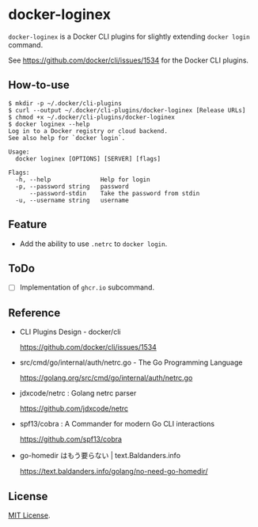 # docker-loginex

`docker-loginex` is a Docker CLI plugins for slightly extending `docker login` command.

See https://github.com/docker/cli/issues/1534 for the Docker CLI plugins.

## How-to-use

```
$ mkdir -p ~/.docker/cli-plugins
$ curl --output ~/.docker/cli-plugins/docker-loginex [Release URLs]
$ chmod +x ~/.docker/cli-plugins/docker-loginex
$ docker loginex --help
Log in to a Docker registry or cloud backend.
See also help for `docker login`.

Usage:
  docker loginex [OPTIONS] [SERVER] [flags]

Flags:
  -h, --help              Help for login
  -p, --password string   password
      --password-stdin    Take the password from stdin
  -u, --username string   username
```

## Feature

* Add the ability to use `.netrc` to `docker login`.

## ToDo

* [ ] Implementation of `ghcr.io` subcommand.

## Reference

* CLI Plugins Design - docker/cli

    https://github.com/docker/cli/issues/1534

* src/cmd/go/internal/auth/netrc.go - The Go Programming Language

    https://golang.org/src/cmd/go/internal/auth/netrc.go

* jdxcode/netrc : Golang netrc parser

    https://github.com/jdxcode/netrc

* spf13/cobra : A Commander for modern Go CLI interactions

    https://github.com/spf13/cobra

* go-homedir はもう要らない | text.Baldanders.info

    https://text.baldanders.info/golang/no-need-go-homedir/

## License

[MIT License](https://opensource.org/licenses/MIT).
